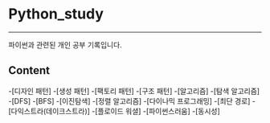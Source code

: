 # Python_study
------------------

파이썬과 관련된 개인 공부 기록입니다. 

## Content

-[디자인 패턴]
  -[생성 패턴]
    -[팩토리 패턴]
  -[구조 패턴]
-[알고리즘]
  -[탐색 알고리즘]
    -[DFS]
    -[BFS]
    -[이진탐색]
  -[정렬 알고리즘]
  -[다이나믹 프로그래밍]
  -[최단 경로]
    -[다익스트라(데이크스트라)]
    -[플로이드 워셜]
-[파이썬스러움]
-[동시성]


